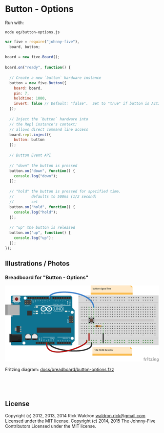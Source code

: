 <!--remove-start-->

# Button - Options



Run with:
```bash
node eg/button-options.js
```

<!--remove-end-->

```javascript
var five = require("johnny-five"),
  board, button;

board = new five.Board();

board.on("ready", function() {

  // Create a new `button` hardware instance
  button = new five.Button({
    board: board,
    pin: 7,
    holdtime: 1000,
    invert: false // Default: "false".  Set to "true" if button is Active-Low
  });

  // Inject the `button` hardware into
  // the Repl instance's context;
  // allows direct command line access
  board.repl.inject({
    button: button
  });

  // Button Event API

  // "down" the button is pressed
  button.on("down", function() {
    console.log("down");
  });

  // "hold" the button is pressed for specified time.
  //        defaults to 500ms (1/2 second)
  //        set
  button.on("hold", function() {
    console.log("hold");
  });

  // "up" the button is released
  button.on("up", function() {
    console.log("up");
  });
});

```


## Illustrations / Photos


### Breadboard for "Button - Options"



![docs/breadboard/button-options.png](breadboard/button-options.png)<br>

Fritzing diagram: [docs/breadboard/button-options.fzz](breadboard/button-options.fzz)

&nbsp;





&nbsp;

<!--remove-start-->

## License
Copyright (c) 2012, 2013, 2014 Rick Waldron <waldron.rick@gmail.com>
Licensed under the MIT license.
Copyright (c) 2014, 2015 The Johnny-Five Contributors
Licensed under the MIT license.

<!--remove-end-->
